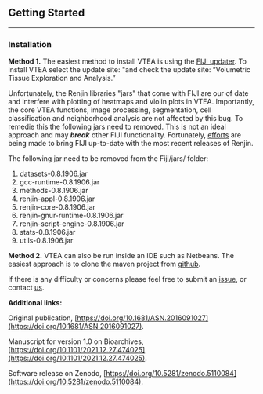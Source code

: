 ## Getting Started
-----

### Installation

**Method 1.** The easiest method to install VTEA is using the [FIJI updater](https://imagej.net/plugins/updater).  To install VTEA select the update site: "and check the update site: “Volumetric Tissue Exploration and Analysis.”

Unfortunately, the Renjin libraries "jars" that come with FIJI are our of date and interfere with plotting of heatmaps and violin plots in VTEA.  Importantly,  the core VTEA functions, image processing, segmentation, cell classification and neighborhood analysis are not affected by this bug. To remedie this the following jars need to removed.  This is not an ideal approach and may _**break**_ other FIJI functionality.  Fortunately, [efforts](https://forum.image.sc/t/updating-version-of-renjin-supported-in-scijava/48497) are being made to bring FIJI up-to-date with the most recent releases of Renjin.  

The following jar need to be removed from the Fiji/jars/ folder:

1. datasets-0.8.1906.jar
2. gcc-runtime-0.8.1906.jar
3. methods-0.8.1906.jar
4. renjin-appl-0.8.1906.jar
5. renjin-core-0.8.1906.jar
6. renjin-gnur-runtime-0.8.1906.jar
7. renjin-script-engine-0.8.1906.jar
8. stats-0.8.1906.jar
9. utils-0.8.1906.jar

**Method 2.**  VTEA can also be run inside an IDE such as Netbeans.  The easiest approach is to clone the maven project from [github](https://github.com/icbm-iupui/volumetric-tissue-exploration-analysis).  

If there is any difficulty or concerns please feel free to submit an [issue](https://github.com/icbm-iupui/volumetric-tissue-exploration-analysis/issues), or contact [us](mailto:winfrees@iu.edu).

**Additional links:**

Original publication, [https://doi.org/10.1681/ASN.2016091027](https://doi.org/10.1681/ASN.2016091027).

Manuscript for version 1.0 on Bioarchives, [https://doi.org/10.1101/2021.12.27.474025](https://doi.org/10.1101/2021.12.27.474025).

Software release on Zenodo, [https://doi.org/10.5281/zenodo.5110084](https://doi.org/10.5281/zenodo.5110084).




